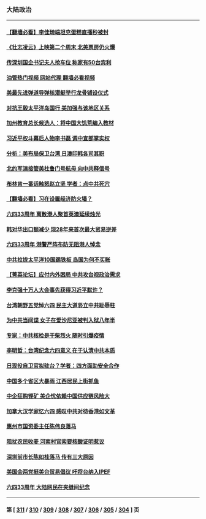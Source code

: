 ### 大陆政治
---
#### [【翻墙必看】李佳琦端坦克蛋糕直播秒被封](../../pages/ncid277/n13753118.md?06061245) 
#### [《壮志凌云》上映第二个周末 北美票房仍火爆](../../pages/ncid277/n13753028.md?06061245) 
#### [传深圳国企书记夫人抢车位 称家有50台宾利](../../pages/ncid277/n13752947.md?06061245) 
#### [油管热门视频 网站代理 翻墙必看视频](http://209.222.30.114:81/youtube.html?06061245)
#### [美最先进弹道导弹核潜艇举行龙骨铺设仪式](../../pages/ncid277/n13752964.md?06061245) 
#### [对抗王毅太平洋岛国行 美加强与该地区关系](../../pages/ncid277/n13752906.md?06061245) 
#### [加州教育总长候选人：将中国大饥荒编入教材](../../pages/ncid277/n13752863.md?06061245) 
#### [习近平权斗幕后人物李书磊 调中宣部掌实权](../../pages/ncid277/n13752837.md?06061245) 
#### [分析：美布局保卫台湾 日澳印韩各司其职](../../pages/ncid277/n13751378.md?06061245) 
#### [北约军演接管美杜鲁门号航母 向中共释信号](../../pages/ncid277/n13751927.md?06061245) 
#### [布林肯一番话触怒赵立坚 学者：点中共死穴](../../pages/ncid277/n13751882.md?06061245) 
#### [【翻墙必看】习在设置经济防火墙？](../../pages/ncid277/n13752598.md?06061245) 
#### [六四33周年 离散港人聚首英澳延续烛光](../../pages/ncid277/n13752591.md?06061245) 
#### [韩对华出口额减少 现28年来首次最大贸易逆差](../../pages/ncid277/n13752569.md?06061245) 
#### [六四33周年 港警严阵布防无阻港人悼念](../../pages/ncid277/n13752544.md?06061245) 
#### [中共拉拢太平洋10国踢铁板 岛国为何不买账](../../pages/ncid277/n13752471.md?06061245) 
#### [【菁英论坛】应付内外困局 中共攻台视政治需求](../../pages/ncid277/n13752381.md?06061245) 
#### [李克强十万人大会事先获得习近平默许？](../../pages/ncid277/n13752436.md?06061245) 
#### [台湾朝野五党悼六四 民主大道竖立中共耻辱柱](../../pages/ncid277/n13752421.md?06061245) 
#### [为中共当间谍 女子在爱沙尼亚被判入狱八年半](../../pages/ncid277/n13752434.md?06061245) 
#### [专家：中共核检是干柴烈火 随时引爆疫情](../../pages/ncid277/n13752419.md?06061245) 
#### [李明哲：台湾纪念六四意义 在于认清中共本质](../../pages/ncid277/n13752394.md?06061245) 
#### [日现役自卫官拟驻台？学者：四方面助安全合作](../../pages/ncid277/n13752307.md?06061245) 
#### [中国多个省区大暴雨 江西居民上街抓鱼](../../pages/ncid277/n13752238.md?06061245) 
#### [中企狂购锂矿 美企忧依赖中国供应链风险大](../../pages/ncid277/n13752297.md?06061245) 
#### [加拿大汉学家忆六四 感叹中共对待香港如文革](../../pages/ncid277/n13752210.md?06061245) 
#### [惠州市国资委主任陈伟良落马](../../pages/ncid277/n13752224.md?06061245) 
#### [阻扰农民收麦 河南村官索要核酸证明惹议](../../pages/ncid277/n13752209.md?06061245) 
#### [深圳前市长陈如桂落马 传有三大原因](../../pages/ncid277/n13752163.md?06061245) 
#### [美国会两党挺美台贸易倡议 吁将台纳入IPEF](../../pages/ncid277/n13752060.md?06061245) 
#### [六四33周年 大陆网民在夹缝间纪念](../../pages/ncid277/n13752149.md?06061245) 

---
#### 第 [ [311](./311.md?06061245) / [310](./310.md?06061245) / [309](./309.md?06061245) / [308](./308.md?06061245) / [307](./307.md?06061245) / [306](./306.md?06061245) / [305](./305.md?06061245) / [304](./304.md?06061245) ] 页

